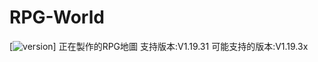 # RPG-World
 [![version](https://img.shields.io/badge/Minecraft_Version-Bedrock_1.18.30+-brightgreen.svg)]
 正在製作的RPG地圖
 支持版本:V1.19.31
 可能支持的版本:V1.19.3x

